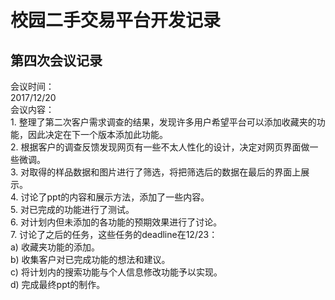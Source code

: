# 校园二手交易平台开发记录   

## 第四次会议记录  
会议时间：  
    2017/12/20  
会议内容：  
    1. 整理了第二次客户需求调查的结果，发现许多用户希望平台可以添加收藏夹的功能，因此决定在下一个版本添加此功能。  
    2. 根据客户的调查反馈发现网页有一些不太人性化的设计，决定对网页界面做一些微调。  
    3. 对取得的样品数据和图片进行了筛选，将把筛选后的数据在最后的界面上展示。  
    4. 讨论了ppt的内容和展示方法，添加了一些内容。  
    5. 对已完成的功能进行了测试。  
    6. 对计划内但未添加的各功能的预期效果进行了讨论。  
    7. 讨论了之后的任务，这些任务的deadline在12/23：  
        a) 收藏夹功能的添加。  
        b) 收集客户对已完成功能的想法和建议。  
        c) 将计划内的搜索功能与个人信息修改功能予以实现。  
        d) 完成最终ppt的制作。  


